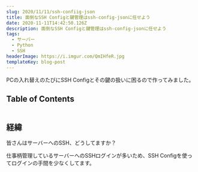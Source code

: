 ```yaml
---
slug: 2020/11/11/ssh-confiig-json
title: 面倒なSSH Configと鍵管理はssh-config-jsonに任せよう
date: 2020-11-11T14:42:50.126Z
description: 面倒なSSH Configと鍵管理はssh-config-jsonに任せよう
tags:
  - サーバー
  - Python
  - SSH
headerImage: https://i.imgur.com/QmIHfeR.jpg
templateKey: blog-post
---
```

PCの入れ替えのたびにSSH Configとその鍵の扱いに困るので作ってみました。

## Table of Contents

```toc

```

## 経緯

皆さんはサーバーへのSSH、どうしてますか？

仕事柄管理しているサーバーへのSSHログインが多いため、SSH Configを使ってログインの手間を少なくしてます。

